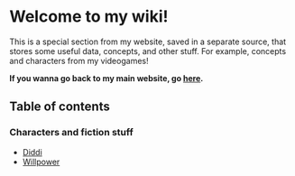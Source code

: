 # Welcome to my wiki!

This is a special section from my website, saved in a separate source, that
stores some useful data, concepts, and other stuff. For example, concepts
and characters from my videogames!

**If you wanna go back to my main website, go [here](..).**

## Table of contents

<!-- Add the contents here -->
<!-- NOTE: Let's order the contents aphabetically, please! -->

### Characters and fiction stuff

- [Diddi](Diddi)
- [Willpower](Willpower)

<!--
Other categories that doesn't have articles yet:

### Projects and packages

### People (?)

### Terms and concepts from my projects
-->
